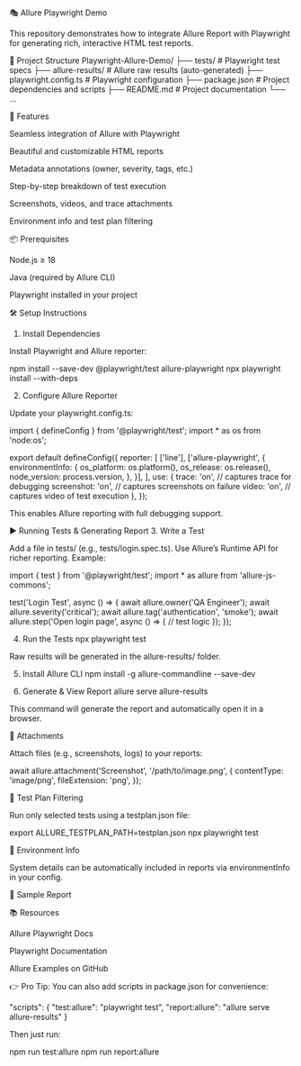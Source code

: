 🎭 Allure Playwright Demo

This repository demonstrates how to integrate Allure Report
 with Playwright
 for generating rich, interactive HTML test reports.

📁 Project Structure
Playwright-Allure-Demo/
├── tests/                  # Playwright test specs
├── allure-results/         # Allure raw results (auto-generated)
├── playwright.config.ts    # Playwright configuration
├── package.json            # Project dependencies and scripts
├── README.md               # Project documentation
└── ...

🚀 Features

Seamless integration of Allure with Playwright

Beautiful and customizable HTML reports

Metadata annotations (owner, severity, tags, etc.)

Step-by-step breakdown of test execution

Screenshots, videos, and trace attachments

Environment info and test plan filtering

📦 Prerequisites

Node.js ≥ 18

Java (required by Allure CLI)

Playwright installed in your project

🛠️ Setup Instructions
1. Install Dependencies

Install Playwright and Allure reporter:

npm install --save-dev @playwright/test allure-playwright
npx playwright install --with-deps

2. Configure Allure Reporter

Update your playwright.config.ts:

import { defineConfig } from '@playwright/test';
import * as os from 'node:os';

export default defineConfig({
  reporter: [
    ['line'],
    ['allure-playwright', {
      environmentInfo: {
        os_platform: os.platform(),
        os_release: os.release(),
        node_version: process.version,
      },
    }],
  ],
  use: {
    trace: 'on',       // captures trace for debugging
    screenshot: 'on',  // captures screenshots on failure
    video: 'on',       // captures video of test execution
  },
});


This enables Allure reporting with full debugging support.

▶️ Running Tests & Generating Report
3. Write a Test

Add a file in tests/ (e.g., tests/login.spec.ts).
Use Allure’s Runtime API for richer reporting. Example:

import { test } from '@playwright/test';
import * as allure from 'allure-js-commons';

test('Login Test', async () => {
  await allure.owner('QA Engineer');
  await allure.severity('critical');
  await allure.tag('authentication', 'smoke');
  await allure.step('Open login page', async () => {
    // test logic
  });
});

4. Run the Tests
npx playwright test


Raw results will be generated in the allure-results/ folder.

5. Install Allure CLI
npm install -g allure-commandline --save-dev

6. Generate & View Report
allure serve allure-results


This command will generate the report and automatically open it in a browser.

📎 Attachments

Attach files (e.g., screenshots, logs) to your reports:

await allure.attachment('Screenshot', '/path/to/image.png', {
  contentType: 'image/png',
  fileExtension: 'png',
});

📂 Test Plan Filtering

Run only selected tests using a testplan.json file:

export ALLURE_TESTPLAN_PATH=testplan.json
npx playwright test

🧭 Environment Info

System details can be automatically included in reports via environmentInfo in your config.

📸 Sample Report

📚 Resources

Allure Playwright Docs

Playwright Documentation

Allure Examples on GitHub

👉 Pro Tip: You can also add scripts in package.json for convenience:

"scripts": {
  "test:allure": "playwright test",
  "report:allure": "allure serve allure-results"
}


Then just run:

npm run test:allure
npm run report:allure

